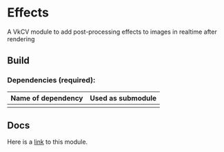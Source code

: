 # Effects

A VkCV module to add post-processing effects to images in realtime after rendering

## Build

### Dependencies (required):

| Name of dependency | Used as submodule |
|--------------------|-------------------|
|                    |                   |

## Docs

Here is a [link](https://userpages.uni-koblenz.de/~vkcv/doc/group__vkcv__effects.html) to this module.
